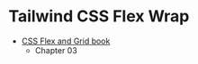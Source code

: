 # Tailwind CSS Flex Wrap

- [CSS Flex and Grid book](https://shrutibalasa.gumroad.com/l/css-flex-and-grid)
    - Chapter 03